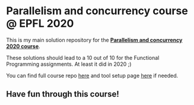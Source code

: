 # Parallelism and concurrency course @ EPFL 2020

This is my main solution repository for the [**Parallelism and concurrency 2020 course**](https://edu.epfl.ch/coursebook/fr/parallelism-and-concurrency-CS-206?cb_cycle=bama_cyclebachelor&cb_section=sc).

These solutions should lead to a 10 out of 10 for the Functional Programming assignments. 
At least it did in 2020 ;)

You can find full course repo [here](https://gitlab.epfl.ch/lamp/cs206-2020) and tool setup page [here](https://gitlab.epfl.ch/lamp/cs206-2020/blob/master/homeworks/instructions/tools-setup.md) if needed.

## Have fun through this course! 
